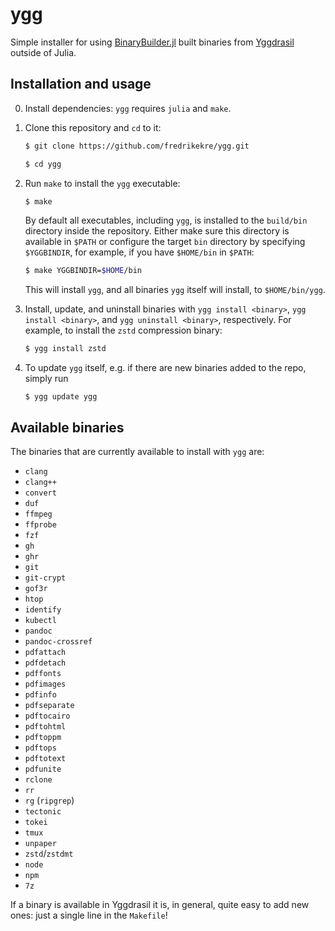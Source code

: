 # ygg

Simple installer for using [BinaryBuilder.jl][BB] built binaries from [Yggdrasil][YGG]
outside of Julia.

## Installation and usage

0. Install dependencies: `ygg` requires `julia` and `make`.

1. Clone this repository and `cd` to it:
   ```bash
   $ git clone https://github.com/fredrikekre/ygg.git

   $ cd ygg
   ```

2. Run `make` to install the `ygg` executable:
   ```bash
   $ make
   ```
   By default all executables, including `ygg`, is installed to the `build/bin` directory
   inside the repository. Either make sure this directory is available in `$PATH` or
   configure the target `bin` directory by specifying `$YGGBINDIR`, for example,
   if you have `$HOME/bin` in `$PATH`:
   ```bash
   $ make YGGBINDIR=$HOME/bin
   ```
   This will install `ygg`, and all binaries `ygg` itself will install, to `$HOME/bin/ygg`.

3. Install, update, and uninstall binaries with `ygg install <binary>`,
   `ygg install <binary>`, and `ygg uninstall <binary>`, respectively. For example, to
   install the `zstd` compression binary:
   ```bash
   $ ygg install zstd
   ```

4. To update `ygg` itself, e.g. if there are new binaries added to the repo, simply run
   ```
   $ ygg update ygg
   ```

## Available binaries

The binaries that are currently available to install with `ygg` are:

 - `clang`
 - `clang++`
 - `convert`
 - `duf`
 - `ffmpeg`
 - `ffprobe`
 - `fzf`
 - `gh`
 - `ghr`
 - `git`
 - `git-crypt`
 - `gof3r`
 - `htop`
 - `identify`
 - `kubectl`
 - `pandoc`
 - `pandoc-crossref`
 - `pdfattach`
 - `pdfdetach`
 - `pdffonts`
 - `pdfimages`
 - `pdfinfo`
 - `pdfseparate`
 - `pdftocairo`
 - `pdftohtml`
 - `pdftoppm`
 - `pdftops`
 - `pdftotext`
 - `pdfunite`
 - `rclone`
 - `rr`
 - `rg` (`ripgrep`)
 - `tectonic`
 - `tokei`
 - `tmux`
 - `unpaper`
 - `zstd`/`zstdmt`
 - `node`
 - `npm`
 - `7z`

 If a binary is available in Yggdrasil it is, in general, quite easy to add new ones:
 just a single line in the `Makefile`!


 [BB]: https://github.com/JuliaPackaging/BinaryBuilder.jl
 [YGG]: https://github.com/JuliaPackaging/Yggdrasil

